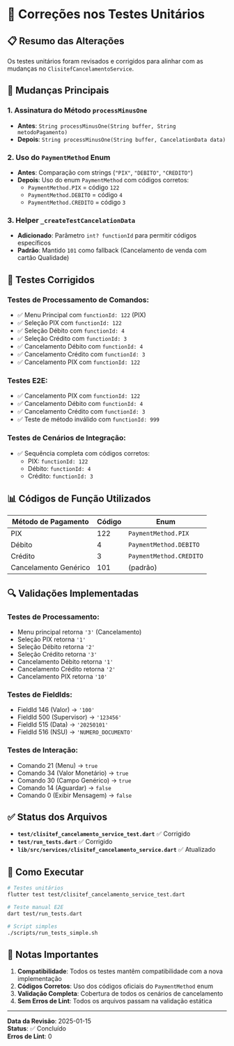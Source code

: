 # 🔧 Correções nos Testes Unitários

## 📋 Resumo das Alterações

Os testes unitários foram revisados e corrigidos para alinhar com as mudanças no `ClisitefCancelamentoService`.

## 🔄 Mudanças Principais

### 1. **Assinatura do Método `processMinusOne`**
- **Antes**: `String processMinusOne(String buffer, String metodoPagamento)`
- **Depois**: `String processMinusOne(String buffer, CancelationData data)`

### 2. **Uso do `PaymentMethod` Enum**
- **Antes**: Comparação com strings (`"PIX"`, `"DEBITO"`, `"CREDITO"`)
- **Depois**: Uso do enum `PaymentMethod` com códigos corretos:
  - `PaymentMethod.PIX` = código `122`
  - `PaymentMethod.DEBITO` = código `4`
  - `PaymentMethod.CREDITO` = código `3`

### 3. **Helper `_createTestCancelationData`**
- **Adicionado**: Parâmetro `int? functionId` para permitir códigos específicos
- **Padrão**: Mantido `101` como fallback (Cancelamento de venda com cartão Qualidade)

## 🧪 Testes Corrigidos

### **Testes de Processamento de Comandos:**
- ✅ Menu Principal com `functionId: 122` (PIX)
- ✅ Seleção PIX com `functionId: 122`
- ✅ Seleção Débito com `functionId: 4`
- ✅ Seleção Crédito com `functionId: 3`
- ✅ Cancelamento Débito com `functionId: 4`
- ✅ Cancelamento Crédito com `functionId: 3`
- ✅ Cancelamento PIX com `functionId: 122`

### **Testes E2E:**
- ✅ Cancelamento PIX com `functionId: 122`
- ✅ Cancelamento Débito com `functionId: 4`
- ✅ Cancelamento Crédito com `functionId: 3`
- ✅ Teste de método inválido com `functionId: 999`

### **Testes de Cenários de Integração:**
- ✅ Sequência completa com códigos corretos:
  - PIX: `functionId: 122`
  - Débito: `functionId: 4`
  - Crédito: `functionId: 3`

## 📊 Códigos de Função Utilizados

| Método de Pagamento | Código | Enum |
|---------------------|--------|------|
| PIX | 122 | `PaymentMethod.PIX` |
| Débito | 4 | `PaymentMethod.DEBITO` |
| Crédito | 3 | `PaymentMethod.CREDITO` |
| Cancelamento Genérico | 101 | (padrão) |

## 🔍 Validações Implementadas

### **Testes de Processamento:**
- Menu principal retorna `'3'` (Cancelamento)
- Seleção PIX retorna `'1'`
- Seleção Débito retorna `'2'`
- Seleção Crédito retorna `'3'`
- Cancelamento Débito retorna `'1'`
- Cancelamento Crédito retorna `'2'`
- Cancelamento PIX retorna `'10'`

### **Testes de FieldIds:**
- FieldId 146 (Valor) → `'100'`
- FieldId 500 (Supervisor) → `'123456'`
- FieldId 515 (Data) → `'20250101'`
- FieldId 516 (NSU) → `'NUMERO_DOCUMENTO'`

### **Testes de Interação:**
- Comando 21 (Menu) → `true`
- Comando 34 (Valor Monetário) → `true`
- Comando 30 (Campo Genérico) → `true`
- Comando 14 (Aguardar) → `false`
- Comando 0 (Exibir Mensagem) → `false`

## ✅ Status dos Arquivos

- **`test/clisitef_cancelamento_service_test.dart`** ✅ Corrigido
- **`test/run_tests.dart`** ✅ Corrigido
- **`lib/src/services/clisitef_cancelamento_service.dart`** ✅ Atualizado

## 🚀 Como Executar

```bash
# Testes unitários
flutter test test/clisitef_cancelamento_service_test.dart

# Teste manual E2E
dart test/run_tests.dart

# Script simples
./scripts/run_tests_simple.sh
```

## 📝 Notas Importantes

1. **Compatibilidade**: Todos os testes mantêm compatibilidade com a nova implementação
2. **Códigos Corretos**: Uso dos códigos oficiais do `PaymentMethod` enum
3. **Validação Completa**: Cobertura de todos os cenários de cancelamento
4. **Sem Erros de Lint**: Todos os arquivos passam na validação estática

---

**Data da Revisão**: 2025-01-15  
**Status**: ✅ Concluído  
**Erros de Lint**: 0
